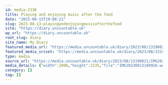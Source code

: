 ```yaml
---
id: media-2338
title: Playing and enjoying music after the food
date: "2023-08-13T19:08:21"
slug: 2023-08-13-playingandenjoyingmusicafterthefood
site: "https://diary.uncountable.uk"
wp_url: "https://diary.uncountable.uk"
root_slug: diary
site_name: My Diary
featured_media_url: "https://media.uncountable.uk/diary/2023/08/13190821/IMG20230813160926.webp"
featured_media_srcset: "https://media.uncountable.uk/diary/2023/08/13190821/IMG20230813160926-281x300.webp 281w, https://media.uncountable.uk/diary/2023/08/13190821/IMG20230813160926-959x1024.webp 959w, https://media.uncountable.uk/diary/2023/08/13190821/IMG20230813160926-150x150.webp 150w, https://media.uncountable.uk/diary/2023/08/13190821/IMG20230813160926-600x640.webp 600w, https://media.uncountable.uk/diary/2023/08/13190821/IMG20230813160926.webp 2000w"
type: media
source_url: "https://media.uncountable.uk/diary/2023/08/13190821/IMG20230813160926.webp"
media_details: {"width":2000,"height":2135,"file":"IMG20230813160926.webp","filesize":192368,"sizes":{"medium":{"file":"IMG20230813160926-281x300.webp","width":281,"height":300,"filesize":32418,"mime_type":"image/webp","source_url":"https://media.uncountable.uk/diary/2023/08/13190821/IMG20230813160926-281x300.webp"},"large":{"file":"IMG20230813160926-959x1024.webp","width":959,"height":1024,"filesize":256890,"mime_type":"image/webp","source_url":"https://media.uncountable.uk/diary/2023/08/13190821/IMG20230813160926-959x1024.webp"},"thumbnail":{"file":"IMG20230813160926-150x150.webp","width":150,"height":150,"filesize":10142,"mime_type":"image/webp","source_url":"https://media.uncountable.uk/diary/2023/08/13190821/IMG20230813160926-150x150.webp"},"mobwidth":{"file":"IMG20230813160926-600x640.webp","width":600,"height":640,"filesize":122412,"mime_type":"image/webp","source_url":"https://media.uncountable.uk/diary/2023/08/13190821/IMG20230813160926-600x640.webp"},"full":{"file":"IMG20230813160926.webp","width":2000,"height":2135,"mime_type":"image/webp","source_url":"https://media.uncountable.uk/diary/2023/08/13190821/IMG20230813160926.webp"}},"image_meta":{"aperture":"0","credit":"","camera":"","caption":"","created_timestamp":"0","copyright":"","focal_length":"0","iso":"0","shutter_speed":"0","title":"","orientation":"0","keywords":[]}}
category: []
tag: []
---
```


